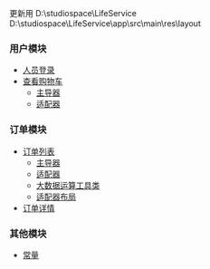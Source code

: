 更新用
D:\studiospace\LifeService
D:\studiospace\LifeService\app\src\main\res\layout

### 用户模块
- [人员登录](app/src/main/java/com/linyou/lifeservice/activity/LoginAcitvity.java)
- [查看购物车](app/src/main/java/com/linyou/lifeservice/activity/ShoppingCarActivity.java)
    - [主导器](app/src/main/java/com/linyou/lifeservice/model/ShoppingCarModel.java)
    - [适配器](app/src/main/java/com/linyou/lifeservice/adapter/ShopCarAdapter.java)
### 订单模块
- [订单列表](app/src/main/java/com/linyou/lifeservice/activity/OrderListActivity.java)
    - [主导器](app/src/main/java/com/linyou/lifeservice/model/OrderListModel.java)
    - [适配器](app/src/main/java/com/linyou/lifeservice/adapter/OrderAdapter.java)
    - [大数据运算工具类](app/src/main/java/com/linyou/lifeservice/utils/ArithUtil.java)
    - [适配器布局](app/src/main/res/layout/order_item.xml)
- [订单详情](app/src/main/java/com/linyou/lifeservice/activity/OrderDetailActivity.java)


### 其他模块
- [常量](app/src/main/java/com/linyou/lifeservice/Constant.java)




